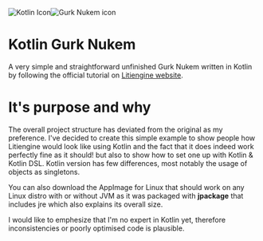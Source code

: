 
![Kotlin Icon](https://i.imgur.com/lyC8B2N.png)![Gurk Nukem icon](https://github.com/gurkenlabs/litiengine-gurk-nukem/blob/master/sprites/icon.png)
# Kotlin Gurk Nukem
A very simple and straightforward unfinished Gurk Nukem written in Kotlin by following the official tutorial on [Litiengine website](https://litiengine.com/docs/tutorials/creating-a-platformer/#chapter-1-the-first-level).
# It's purpose and why
The overall project structure has deviated from the original as my preference. I've decided to create this simple example to show people how Litiengine would look like using Kotlin and the fact that it does indeed work perfectly fine as it should! but also to show how to set one up with Kotlin & Kotlin DSL.
Kotlin version has few differences, most notably the usage of objects as singletons.

You can also download the AppImage for Linux that should work on any Linux distro with or without JVM as it was packaged with **jpackage** that includes jre which also explains its overall size.

I would like to emphesize that I'm no expert in Kotlin yet, therefore inconsistencies or poorly optimised code is plausible.
